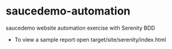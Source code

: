 # saucedemo-automation
saucedemo website automation exercise with Serenity BDD

- To view a sample report open target/site/serenity/index.html
